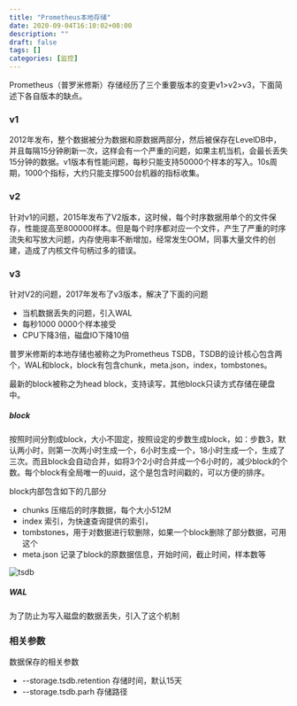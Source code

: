 ```yaml
---
title: "Prometheus本地存储"
date: 2020-09-04T16:10:02+08:00
description: ""
draft: false
tags: []
categories: [监控]
---
```


Prometheus（普罗米修斯）存储经历了三个重要版本的变更v1>v2>v3，下面简述下各自版本的缺点。

### v1

2012年发布，整个数据被分为数据和原数据两部分，然后被保存在LevelDB中，并且每隔15分钟刷新一次，这样会有一个严重的问题，如果主机当机，会最长丢失15分钟的数据。v1版本有性能问题，每秒只能支持50000个样本的写入。10s周期，1000个指标，大约只能支撑500台机器的指标收集。

### v2

针对v1的问题，2015年发布了V2版本，这时候，每个时序数据用单个的文件保存，性能提高至800000样本。但是每个时序都对应一个文件，产生了严重的时序流失和写放大问题，内存使用率不断增加，经常发生OOM，同事大量文件的创建，造成了内核文件句柄过多的错误。

### v3

针对V2的问题，2017年发布了v3版本，解决了下面的问题

- 当机数据丢失的问题，引入WAL
- 每秒1000 0000个样本接受
- CPU下降3倍，磁盘IO下降10倍

普罗米修斯的本地存储也被称之为Prometheus TSDB，TSDB的设计核心包含两个，WAL和block，block有包含chunk，meta.json，index，tombstones。

最新的block被称之为head block，支持读写，其他block只读方式存储在硬盘中。



##### block

按照时间分割成block，大小不固定，按照设定的步数生成block，如：步数3，默认两小时，则第一次两小时生成一个，6小时生成一个，18小时生成一个，生成了三次。而且block会自动合并，如将3个2小时合并成一个6小时的，减少block的个数。每个block有全局唯一的uuid，这个是包含时间戳的，可以方便的排序。

block内部包含如下的几部分

- chunks 压缩后的时序数据，每个大小512M
- index 索引，为快速查询提供的索引，
- tombstones，用于对数据进行软删除，如果一个block删除了部分数据，可用这个
- meta.json 记录了block的原数据信息，开始时间，截止时间，样本数等

![tsdb](http://cdn.oyfacc.cn/prometheus-tsdb.png)

 ##### WAL

为了防止为写入磁盘的数据丢失，引入了这个机制

### 相关参数

数据保存的相关参数

- --storage.tsdb.retention 存储时间，默认15天
- --storage.tsdb.parh  存储路径